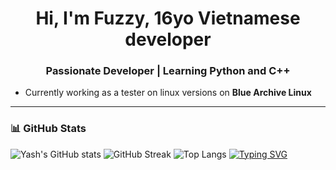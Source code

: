 <h1 align="center">Hi, I'm Fuzzy, 16yo Vietnamese developer </h1>
<h3 align="center">Passionate Developer | Learning Python and C++</h3>

- Currently working as a tester on linux versions on **Blue Archive Linux**

---

### 📊 GitHub Stats

![Yash's GitHub stats](https://github-readme-stats.vercel.app/api?username=WatashiFuzzy&show_icons=true&theme=radical)  ![GitHub Streak](https://github-readme-streak-stats.herokuapp.com/?user=WatashiFuzzy&theme=radical)
![Top Langs](https://github-readme-stats.vercel.app/api/top-langs/?username=WatashiFuzzy&layout=compact&theme=radical)
[![Typing SVG](https://readme-typing-svg.demolab.com?font=JetBrains+Mono&pause=1000&color=00FFFF&center=true&random=false&width=435&lines=Watashi_Fuzzy)](https://git.io/typing-svg)

